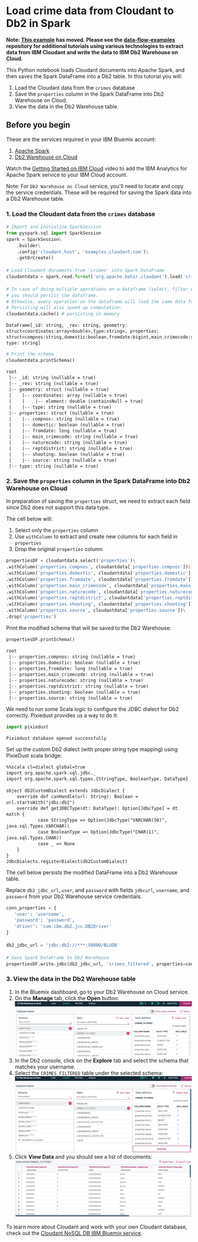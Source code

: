 # Load crime data from Cloudant to Db2 in Spark

**Note: [This example](https://github.com/cloudant-labs/data-flow-examples/blob/master/spark-on-watson-studio/crimes-load-to-dashdb-python.md) has moved.
Please see the [data-flow-examples](https://github.com/cloudant-labs/data-flow-examples) repository for additional tutorials using various technologies to extract data from IBM Cloudant and write the data to IBM Db2 Warehouse on Cloud.**

This Python notebook loads Cloudant documents into Apache Spark, and then saves the Spark DataFrame into a Db2 table.
In this tutorial you will:

1. Load the Cloudant data from the `crimes` database
2. Save the `properties` column in the Spark DataFrame into Db2 Warehouse on Cloud.
3. View the data in the Db2 Warehouse table.


## Before you begin 

These are the services required in your IBM Bluemix account:

1. [Apache Spark](https://console.bluemix.net/catalog/services/apache-spark)
2. [Db2 Warehouse on Cloud](https://console.bluemix.net/catalog/services/dashdb)

Watch the [Getting Started on IBM Cloud](https://developer.ibm.com/clouddataservices/docs/spark/get-started/get-started-in-bluemix/) video to add the IBM Analytics for Apache Spark service to your IBM Cloud account.

Note: For `Db2 Warehouse on Cloud` service, you'll need to locate and copy the service credentials.
These will be required for saving the Spark data into a Db2 Warehouse table.

### 1. Load the Cloudant data from the `crimes` database


```python
# Import and initialize SparkSession
from pyspark.sql import SparkSession
spark = SparkSession\
    .builder\
    .config('cloudant.host', 'examples.cloudant.com')\
    .getOrCreate()

# Load Cloudant documents from 'crimes' into Spark DataFrame
cloudantdata = spark.read.format('org.apache.bahir.cloudant').load('crimes')

# In case of doing multiple operations on a dataframe (select, filter etc.)
# you should persist the dataframe.
# Othewise, every operation on the dataframe will load the same data from Cloudant again.
# Persisting will also speed up computation.
cloudantdata.cache() # persisting in memory
```




    DataFrame[_id: string, _rev: string, geometry: struct<coordinates:array<double>,type:string>, properties: struct<compnos:string,domestic:boolean,fromdate:bigint,main_crimecode:string,naturecode:string,reptdistrict:string,shooting:boolean,source:string>, type: string]




```python
# Print the schema
cloudantdata.printSchema()
```

    root
     |-- _id: string (nullable = true)
     |-- _rev: string (nullable = true)
     |-- geometry: struct (nullable = true)
     |    |-- coordinates: array (nullable = true)
     |    |    |-- element: double (containsNull = true)
     |    |-- type: string (nullable = true)
     |-- properties: struct (nullable = true)
     |    |-- compnos: string (nullable = true)
     |    |-- domestic: boolean (nullable = true)
     |    |-- fromdate: long (nullable = true)
     |    |-- main_crimecode: string (nullable = true)
     |    |-- naturecode: string (nullable = true)
     |    |-- reptdistrict: string (nullable = true)
     |    |-- shooting: boolean (nullable = true)
     |    |-- source: string (nullable = true)
     |-- type: string (nullable = true)
    


### 2. Save the `properties` column in the Spark DataFrame into Db2 Warehouse on Cloud

In preparation of saving the `properties` struct, we need to extract each field since Db2 does not support this data type.

The cell below will:
1. Select only the `properties` column
2. Use `withColumn` to extract and create new columns for each field in `properties`
2. Drop the original `properties` column


```python
propertiesDF = cloudantdata.select('properties')\
.withColumn('properties.compnos', cloudantdata['properties.compnos'])\
.withColumn('properties.domestic', cloudantdata['properties.domestic'])\
.withColumn('properties.fromdate', cloudantdata['properties.fromdate'])\
.withColumn('properties.main_crimecode', cloudantdata['properties.main_crimecode'])\
.withColumn('properties.naturecode', cloudantdata['properties.naturecode'])\
.withColumn('properties.reptdistrict', cloudantdata['properties.reptdistrict'])\
.withColumn('properties.shooting', cloudantdata['properties.shooting'])\
.withColumn('properties.source', cloudantdata['properties.source'])\
.drop('properties')
```

Print the modified schema that will be saved to the Db2 Warehouse:


```python
propertiesDF.printSchema()
```

    root
     |-- properties.compnos: string (nullable = true)
     |-- properties.domestic: boolean (nullable = true)
     |-- properties.fromdate: long (nullable = true)
     |-- properties.main_crimecode: string (nullable = true)
     |-- properties.naturecode: string (nullable = true)
     |-- properties.reptdistrict: string (nullable = true)
     |-- properties.shooting: boolean (nullable = true)
     |-- properties.source: string (nullable = true)
    


We need to run some Scala logic to configure the JDBC dialect for Db2 correctly. Pixiedust provides us a way to do it:


```python
import pixiedust
```

    Pixiedust database opened successfully

Set up the custom Db2 dialect (with proper string type mapping) using PixieDust scala bridge:


```
%%scala cl=dialect global=true
import org.apache.spark.sql.jdbc._
import org.apache.spark.sql.types.{StringType, BooleanType, DataType}

object db2CustomDialect extends JdbcDialect {
    override def canHandle(url: String): Boolean = url.startsWith("jdbc:db2")
    override def getJDBCType(dt: DataType): Option[JdbcType] = dt match {
            case StringType => Option(JdbcType("VARCHAR(50)", java.sql.Types.VARCHAR))
            case BooleanType => Option(JdbcType("CHAR(1)", java.sql.Types.CHAR))
            case _ => None
    }
}
JdbcDialects.registerDialect(db2CustomDialect)
```

The cell below persists the modified DataFrame into a Db2 Warehouse table.

Replace `db2_jdbc_url`, `user`, and `password` with fields `jdbcurl`, `username`, and `password` from your Db2 Warehouse service credentials.


```python
conn_properties = {
   'user': 'username',
   'password': 'password',
   'driver': 'com.ibm.db2.jcc.DB2Driver'
}

db2_jdbc_url = 'jdbc:db2://***:50000/BLUDB'

# Save Spark DataFrame to Db2 Warehouse
propertiesDF.write.jdbc(db2_jdbc_url, 'crimes_filtered', properties=conn_properties)
```

### 3. View the data in the Db2 Warehouse table
1. In the Bluemix dashboard, go to your Db2 Warehouse on Cloud service.
2. On the **Manage** tab, click the **Open** button:
![Open button image](crimes-open-button.png)
3. In the Db2 console, click on the **Explore** tab and select the schema that matches your username.
4. Select the `CRIMES_FILTERED` table under the selected schema:
![View data image](crimes-view-data.png)
5. Click **View Data** and you should see a list of documents:
![Crimes table image](crimes-table.png)

To learn more about Cloudant and work with your own Cloudant database, check out the 
[Cloudant NoSQL DB IBM Bluemix service](https://console.bluemix.net/catalog/services/cloudant-nosql-db).
